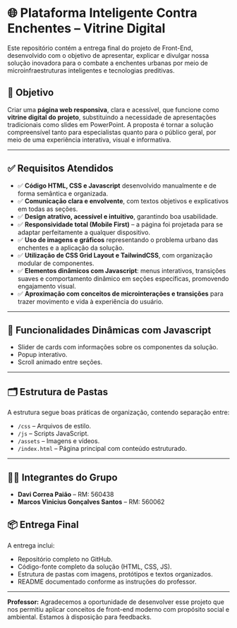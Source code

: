 # 🌐 Plataforma Inteligente Contra Enchentes – Vitrine Digital

Este repositório contém a entrega final do projeto de Front-End, desenvolvido com o objetivo de apresentar, explicar e divulgar nossa solução inovadora para o combate a enchentes urbanas por meio de microinfraestruturas inteligentes e tecnologias preditivas.

## 🎯 Objetivo

Criar uma **página web responsiva**, clara e acessível, que funcione como **vitrine digital do projeto**, substituindo a necessidade de apresentações tradicionais como slides em PowerPoint. A proposta é tornar a solução compreensível tanto para especialistas quanto para o público geral, por meio de uma experiência interativa, visual e informativa.

---

## ✅ Requisitos Atendidos

- ✅ **Código HTML, CSS e Javascript** desenvolvido manualmente e de forma semântica e organizada.
- ✅ **Comunicação clara e envolvente**, com textos objetivos e explicativos em todas as seções.
- ✅ **Design atrativo, acessível e intuitivo**, garantindo boa usabilidade.
- ✅ **Responsividade total (Mobile First)** – a página foi projetada para se adaptar perfeitamente a qualquer dispositivo.
- ✅ **Uso de imagens e gráficos** representando o problema urbano das enchentes e a aplicação da solução.
- ✅ **Utilização de CSS Grid Layout e TailwindCSS**, com organização modular de componentes.
- ✅ **Elementos dinâmicos com Javascript**: menus interativos, transições suaves e comportamento dinâmico em seções específicas, promovendo engajamento visual.
- ✅ **Aproximação com conceitos de microinterações e transições** para trazer movimento e vida à experiência do usuário.

---

## 🧠 Funcionalidades Dinâmicas com Javascript

- Slider de cards com informações sobre os componentes da solução.
- Popup interativo.
- Scroll animado entre seções.

---

## 🗂️ Estrutura de Pastas

A estrutura segue boas práticas de organização, contendo separação entre:
- `/css` – Arquivos de estilo.
- `/js` – Scripts JavaScript.
- `/assets` – Imagens e vídeos.
- `/index.html` – Página principal com conteúdo estruturado.

---

## 👨‍💻 Integrantes do Grupo

- **Davi Correa Paião** – RM: 560438  
- **Marcos Vinicius Gonçalves Santos** – RM: 560062

## 📦 Entrega Final

A entrega inclui:
- Repositório completo no GitHub.
- Código-fonte completo da solução (HTML, CSS, JS).
- Estrutura de pastas com imagens, protótipos e textos organizados.
- README documentado conforme as instruções do professor.

---

**Professor:** Agradecemos a oportunidade de desenvolver esse projeto que nos permitiu aplicar conceitos de front-end moderno com propósito social e ambiental. Estamos à disposição para feedbacks.

